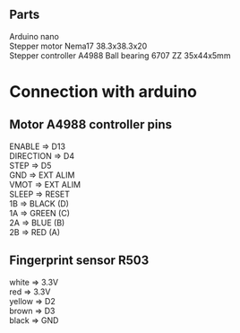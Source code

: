 ## Parts

Arduino nano  
Stepper motor Nema17 38.3x38.3x20   
Stepper controller A4988
Ball bearing 6707 ZZ 35x44x5mm

# Connection with arduino

## Motor A4988 controller pins
ENABLE    => D13  
DIRECTION => D4  
STEP      => D5  
GND       => EXT ALIM  
VMOT      => EXT ALIM  
SLEEP     => RESET  
1B        => BLACK (D)  
1A        => GREEN (C)  
2A        => BLUE (B)  
2B        => RED (A)  

## Fingerprint sensor R503
white  => 3.3V  
red    => 3.3V  
yellow => D2  
brown  => D3  
black  => GND  
